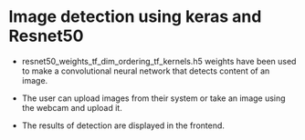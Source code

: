 # Image detection using keras and Resnet50

- resnet50_weights_tf_dim_ordering_tf_kernels.h5 weights have been used to make a convolutional neural network that detects content of an image.

- The user can upload images from their system
or take an image using the webcam and upload it.

- The results of detection are displayed in the frontend.

